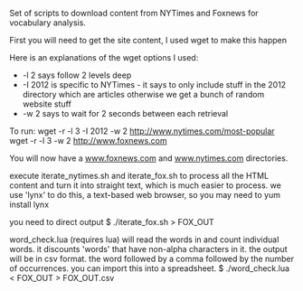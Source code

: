 Set of scripts to download content from NYTimes and Foxnews for vocabulary analysis.

First you will need to get the site content, I used wget to make this happen

Here is an explanations of the wget options I used:
- -l 2 says follow 2 levels deep
- -I 2012 is specific to NYTimes - it says to only include stuff in the 2012 directory which are articles otherwise we get a bunch of random website stuff 
- -w 2 says to wait for 2 seconds between each retrieval

To run:
	wget -r -l 3 -I 2012 -w 2 http://www.nytimes.com/most-popular
	wget -r -l 3 -w 2 http://www.foxnews.com

You will now have a www.foxnews.com and www.nytimes.com directories.

execute iterate_nytimes.sh and iterate_fox.sh to process all the HTML 
content and turn it into straight text, which is much easier to process.
we use 'lynx' to do this, a text-based web browser, so you may need to 
yum install lynx

you need to direct output
	$ ./iterate_fox.sh > FOX_OUT

word_check.lua (requires lua) will read the words in and count individual
words.  it discounts 'words' that have non-alpha characters in it.
the output will be in csv format.  the word followed by a comma followed by
the number of occurrences. you can import this into a spreadsheet.
	$ ./word_check.lua < FOX_OUT > FOX_OUT.csv

